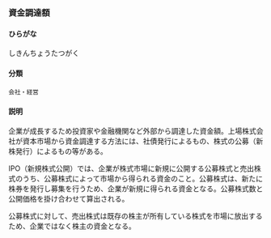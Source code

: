 <div style="display:none;">

## [あ行](securities-terms?id=あ行)
## [か行](securities-terms?id=か行)
## [さ行](securities-terms?id=さ行)

</div>

### 資金調達額

#### ひらがな

しきんちょうたつがく

#### 分類

`会社・経営`

#### 説明

企業が成長するため投資家や金融機関など外部から調達した資金額。上場株式会社が資本市場から資金調達する方法には、社債発行によるもの、株式の公募（新株発行）によるもの等がある。
 
IPO（新規株式公開）では、企業が株式市場に新規に公開する公募株式と売出株式のうち、公募株式によって市場から得られる資金のこと。公募株式は、新たに株券を発行し募集を行うため、企業が新規に得られる資金となる。公募株式数と公開価格を掛け合わせて算出される。
 
公募株式に対して、売出株式は既存の株主が所有している株式を市場に放出するため、企業ではなく株主の資金となる。

<div style="display:none;">

## [た行](securities-terms?id=た行)
## [な行](securities-terms?id=な行)
## [は行](securities-terms?id=は行)
## [ま行](securities-terms?id=ま行)
## [や行](securities-terms?id=や行)
## [ら行](securities-terms?id=ら行)
## [わ行](securities-terms?id=わ行)
## [英数字・記号](securities-terms?id=英数字・記号)

</div>

